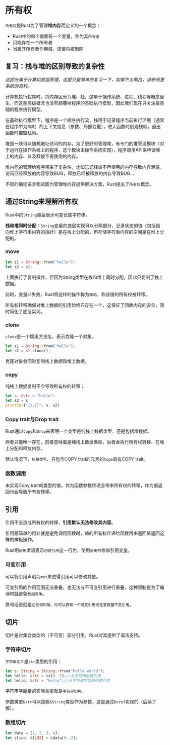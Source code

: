# 所有权

`所有权`是Rust为了管理**堆内存**而定义的一个概念：

- Rust中的每个值都有一个变量，称为其`所有者`
- 只能存在一个所有者
- 当离开所有者作用域，该值将被删除

## 复习：栈与堆的区别导致的复杂性

*这部分属于计算机底层原理，这里只是简单的复习一下，如果不太明白，请参阅更系统的资料。*

计算机执行程序时，将内存区分为堆、栈，这早于操作系统、进程、线程等概念诞生，而这些高级概念也没有颠覆掉程序的基础执行模型，因此我们现在只关注最基础的程序执行模型。

在基础执行模型下，程序是一个顺序执行流，栈用于记录程序当前执行环境（通常在程序中为`函数`）的上下文信息（参数、局部变量），进入函数时创建栈帧，退出函数时摧毁栈帧。

堆是一块可以随机地址访问的内存，为了更好的管理堆，有专门的堆管理模块（对于运行在操作系统上的程序，这个模块由操作系统实现），程序调用API来申请堆上的内存、以及释放不再使用的内存。

堆内存的管理给程序带来了复杂性，比如忘记释放不再使用的内存导致内存泄露，访问已经释放的内容导致BUG，释放已经被释放的内存导致BUG...

不同的编程语言都试图为管理堆内存提供解决方案，Rust提出了`所有权`概念。

## 通过String来理解所有权

Rust中的`String`类型表示可变长度字符串。

**栈和堆同时分配**：`String`变量的底层实现可以分两部分，记录状态的值（包括指向堆上字符串内容的指针）是在栈上分配的，但存储字符串内容的空间是在堆上分配的。
### move

```rust
let s1 = String::from("hello");
let s2 = s1;
```

上面执行了复制操作，但因为String类型在栈和堆上同时分配，因此只复制了栈上数据。

此时，变量s1失效，Rust将这样的操作称为`移动`，称该值的所有权被转移。

所有权转移确保对堆上数据的引用始终只存在一个，这保证了回收内存的安全，同时简化了底层实现。

### clone

`clone`是一个惯用方法名，表示克隆一个对象。

```rust
let s1 = String::from("hello");
let s2 = s1.clone();
```

克隆对象会同时复制栈上数据和堆上数据。

### copy

纯栈上数据复制不会导致所有权的转移：

```rust
let s: &str = "hello";
let s2 = s;
println!("{},{}", s, s2)
```

### Copy trait与Drop trait

Rust通过`Copy`和`Drop`来表明一个类型是纯栈上数据类型，还是包括堆数据。

两者只能唯一存在，前者意味着是纯栈上数据类型，后者会执行所有权转移、在堆上分配和释放内存。

默认情况下，`标量类型`、只包含COPY trait的元素的`tupe`具有COPY trait。

### 函数调用

未实现Copy trait的类型的值，作为函数参数传递会带来所有权的转移，作为值返回也会导致所有权转移。

## 引用

引用不会造成所有权的转移，**引用默认无法修改其内容**。

引用最简单的用处就是避免调用函数时，值的所有权传递给函数再由返回值返回这样的样板操作。

Rust用`借用`术语表示`创建引用`这一行为，使用`借用的`修饰引用变量。

### 可变引用

可以将引用声明为`mut`来使得引用可以修改其值。

可变引用的作用范围无法重叠，也无法与不可变引用进行重叠，这种限制是为了编译时就避免`数据竞争`。

换句话说就是`在任何时候，你可以拥有一个可变引用或任意数量不变引用`。

## 切片

切片是对集合类型的（不可变）部分引用，Rust对其提供了语法支持。

### 字符串切片

`字符串切片`是`str`类型的引用：

```rust
let s: String = String::from("hello world");
let hello: &str = &s[0..5];//从字符串创建引用
let hello: &str = "hello";//从字符串字面量创建引用
```

字符串字面量的实际类型就是`字符串切片`。

参数类型`&str`可以接收`&String`类型作为参数，这是通过`Deref`实现的（后续了解）。

### 数组切片

```rust
let data = [1, 2, 3, 4];
let slice: &[i32] = &data[0..2];
```